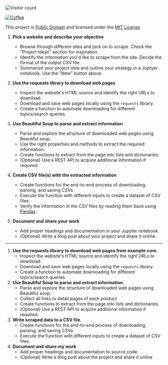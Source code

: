 
![Visitor count](https://shields-io-visitor-counter.herokuapp.com/badge?page=seraph776.QuickStartTemplate&color=black&labelColor=grey&logo=github&style=for-the-badge)

[![Coffee](https://img.shields.io/badge/Support-Buy%20me%20a%20coffee!-orange?logo=Buymeacoffee&logoColor=yellow&labelColor=black&style=flat)](https://www.buymeacoffee.com/seraph776)


This project is [Public Domain](https://fairuse.stanford.edu/overview/public-domain/welcome/) and licensed under the [MIT License](https://github.com/seraph776/QuickStartTemplate/blob/main/LICENSE) 



1. **Pick a website and describe your objective**

    - Browse through different sites and pick on to scrape. Check the "Project Ideas" section for inspiration.
    - Identify the information you'd like to scrape from the site. Decide the format of the output CSV file.
    - Summarize your project idea and outline your strategy in a Juptyer notebook. Use the "New" button above.


2. **Use the requests library to download web pages**

    - Inspect the website's HTML source and identify the right URLs to download.
    - Download and save web pages locally using the `requests` library.
    - Create a function to automate downloading for different topics/search queries.


3. **Use Beautiful Soup to parse and extract information**

    - Parse and explore the structure of downloaded web pages using Beautiful soup.
    - Use the right properties and methods to extract the required information.
    - Create functions to extract from the page into lists and dictionaries.
    - (Optional) Use a REST API to acquire additional information if required.


4. **Create CSV file(s) with the extracted information**

    - Create functions for the end-to-end process of downloading, parsing, and saving CSVs.
    - Execute the function with different inputs to create a dataset of CSV files.
    - Verify the information in the CSV files by reading them back using [Pandas](https://pandas.pydata.org).


5. **Document and share your work**

    - Add proper headings and documentation in your Jupyter notebook.
    - (Optional) Write a blog post about your project and share it online.


---


1. **Use the requests library to download web pages from example.com.**
    - Inspect the website's HTML source and identify the right URLs to download.
    - Download and save web pages locally using the `requests` library.
    - Create a function to automate downloading for different topics/search queries.
2. **Use Beautiful Soup to parse and extract information.**
    - Parse and explore the structure of downloaded web pages using Beautiful soup.
    - Collect all links to detail pages of each product
    - Create functions to extract from the page into lists and dictionaries.
    - (Optional) Use a REST API to acquire additional information if required.
3. **Write scraped data to a CSV file.**
    - Create functions for the end-to-end process of downloading, parsing, and saving CSVs.
    - Execute the function with different inputs to create a dataset of CSV files.
4. **Document and share my work**
    - Add proper headings and documentation to source code.
    - (Optional) Write a blog post about the project and share it online
